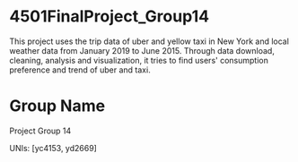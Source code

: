 # 4501FinalProject_Group14

This project uses the trip data of uber and yellow taxi in New York and local weather data from January 2019 to June 2015. Through data download, cleaning, analysis and visualization, it tries to find users' consumption preference and trend of uber and taxi.

# Group Name
Project Group 14

UNIs: [yc4153, yd2669]
